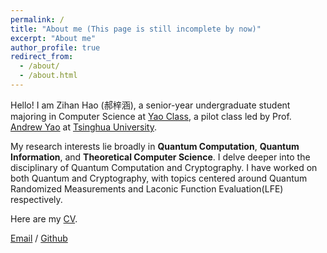```yaml
---
permalink: /
title: "About me (This page is still incomplete by now)"
excerpt: "About me"
author_profile: true
redirect_from: 
  - /about/
  - /about.html
---
```


Hello! I am Zihan Hao (郝梓涵), a senior-year undergraduate student majoring in Computer Science at [Yao Class](https://iiis.tsinghua.edu.cn/en/yaoclass/), a pilot class led by Prof. [Andrew Yao](https://iiis.tsinghua.edu.cn/yao/) at [Tsinghua University](https://iiis.tsinghua.edu.cn/yao/).

My research interests lie broadly in **Quantum Computation**, **Quantum Information**, and **Theoretical Computer Science**. I delve deeper into the disciplinary of Quantum Computation and Cryptography. I have worked on both Quantum and Cryptography, with topics centered around Quantum Randomized Measurements and Laconic Function Evaluation(LFE) respectively.

Here are my [CV](../files/CV_ZihanHao.pdf).

[Email](mailto:haozh02@hotmail.com) / [Github](https://github.com/Haozh02) 
